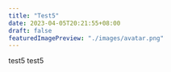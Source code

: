```yaml
---
title: "Test5"
date: 2023-04-05T20:21:55+08:00
draft: false
featuredImagePreview: "./images/avatar.png"
---
```


test5 test5
